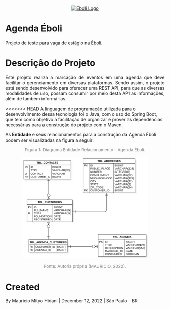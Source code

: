 <br />
<p align="center">
    <a href="https://ebolitecnologia.com.br/" target="_blank">
        <img 
            src="https://ebolitecnologia.com.br/wp-content/uploads/2022/02/Eboli-Tecnologia-Branco-250x105px.png" 
            width="128" 
            alt="Éboli Logo" />
    </a>
</p>

# Agenda Éboli
<p align="justify">
Projeto de teste para vaga de estágio na Éboli.
</p>

# Descrição do Projeto
<p align="justify">
Este projeto realiza a marcação de eventos em uma agenda que deve facilitar o gerenciamento em diversas plataformas. Sendo assim, o projeto está sendo desenvolvido para oferecer uma REST API, para que as diversas modalidades de uso, possam consumir por meio desta API as informações, além de também informá-las.

<<<<<<< HEAD
A linguagem de programação utilizada para o desenvolvimento dessa tecnologia foi o Java, com o uso do Spring Boot, que tem como objetivo a facilitação de organizar e prover as dependências necessárias para a construção do projeto com o Maven.

As __Entidade__ e seus relacionamentos para a construção da Agenda Éboli podem ser visualizadas na figura a seguir:
</p>

<p align="center" style="font-size:10pt; color:rgb(130, 130, 130);">
Figura 1: Diagrama Entidade Relacionamento - Agenda Éboli. 
</p>
<p align="center">
<img src="https://raw.githubusercontent.com/MauricioMH35/Assets/c398f19400cf5a88464afb43b07b86521885f01d/AgendaEboli/erDiagra.svg" width="400"/>
</p>
<p align="center" style="font-size:10pt; color:rgb(130, 130, 130);">
Fonte: Autoria própria (MAURICIO, 2022).
</p>

# Created 
By Mauricio Mityo Hidani | December 12, 2022 | São Paulo - BR
